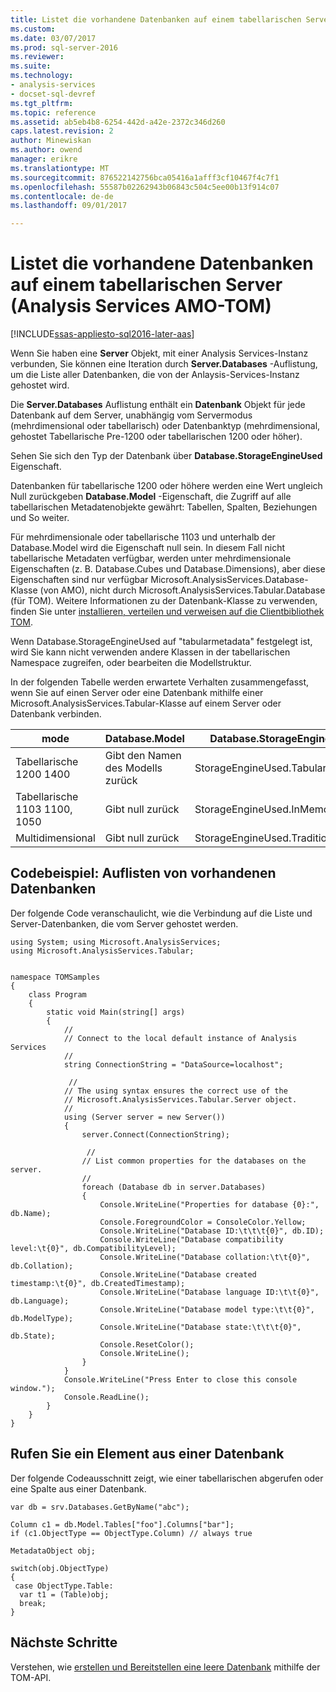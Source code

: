 ```yaml
---
title: Listet die vorhandene Datenbanken auf einem tabellarischen Server (Analysis Services AMO-TOM) | Microsoft Docs
ms.custom: 
ms.date: 03/07/2017
ms.prod: sql-server-2016
ms.reviewer: 
ms.suite: 
ms.technology:
- analysis-services
- docset-sql-devref
ms.tgt_pltfrm: 
ms.topic: reference
ms.assetid: ab5eb4b8-6254-442d-a42e-2372c346d260
caps.latest.revision: 2
author: Minewiskan
ms.author: owend
manager: erikre
ms.translationtype: MT
ms.sourcegitcommit: 876522142756bca05416a1afff3cf10467f4c7f1
ms.openlocfilehash: 55587b02262943b06843c504c5ee00b13f914c07
ms.contentlocale: de-de
ms.lasthandoff: 09/01/2017

---
```

# <a name="list-existing-databases-on-a-tabular-server-analysis-services-amo-tom"></a>Listet die vorhandene Datenbanken auf einem tabellarischen Server (Analysis Services AMO-TOM)

[!INCLUDE[ssas-appliesto-sql2016-later-aas](../../includes/ssas-appliesto-sql2016-later-aas.md)]

Wenn Sie haben eine **Server** Objekt, mit einer Analysis Services-Instanz verbunden, Sie können eine Iteration durch **Server.Databases** -Auflistung, um die Liste aller Datenbanken, die von der Anlaysis-Services-Instanz gehostet wird. 

Die **Server.Databases** Auflistung enthält ein **Datenbank** Objekt für jede Datenbank auf dem Server, unabhängig vom Servermodus (mehrdimensional oder tabellarisch) oder Datenbanktyp (mehrdimensional, gehostet Tabellarische Pre-1200 oder tabellarischen 1200 oder höher). 

Sehen Sie sich den Typ der Datenbank über **Database.StorageEngineUsed** Eigenschaft.  

Datenbanken für tabellarische 1200 oder höhere werden eine Wert ungleich Null zurückgeben **Database.Model** -Eigenschaft, die Zugriff auf alle tabellarischen Metadatenobjekte gewährt: Tabellen, Spalten, Beziehungen und So weiter.  

Für mehrdimensionale oder tabellarische 1103 und unterhalb der Database.Model wird die Eigenschaft null sein. In diesem Fall nicht tabellarische Metadaten verfügbar, werden unter mehrdimensionale Eigenschaften (z. B. Database.Cubes und Database.Dimensions), aber diese Eigenschaften sind nur verfügbar Microsoft.AnalysisServices.Database-Klasse (von AMO), nicht durch Microsoft.AnalysisServices.Tabular.Database (für TOM). Weitere Informationen zu der Datenbank-Klasse zu verwenden, finden Sie unter [installieren, verteilen und verweisen auf die Clientbibliothek TOM](../../analysis-services/tabular-model-programming-compatibility-level-1200/install-distribute-and-reference-the-tabular-object-model.md).

Wenn Database.StorageEngineUsed auf "tabularmetadata" festgelegt ist, wird Sie kann nicht verwenden andere Klassen in der tabellarischen Namespace zugreifen, oder bearbeiten die Modellstruktur. 

In der folgenden Tabelle werden erwartete Verhalten zusammengefasst, wenn Sie auf einen Server oder eine Datenbank mithilfe einer Microsoft.AnalysisServices.Tabular-Klasse auf einem Server oder Datenbank verbinden. 

mode | Database.Model | Database.StorageEngineUsed
-----|----------------|---------------------------
Tabellarische 1200 1400 | Gibt den Namen des Modells zurück| StorageEngineUsed.TabularMetadata 
Tabellarische 1103 1100, 1050 | Gibt null zurück | StorageEngineUsed.InMemory 
Multidimensional | Gibt null zurück | StorageEngineUsed.Traditional 

## <a name="code-example-list-existing-databases"></a>Codebeispiel: Auflisten von vorhandenen Datenbanken

Der folgende Code veranschaulicht, wie die Verbindung auf die Liste und Server-Datenbanken, die vom Server gehostet werden. 

```
using System; using Microsoft.AnalysisServices; 
using Microsoft.AnalysisServices.Tabular; 

 
namespace TOMSamples 
{ 
    class Program 
    { 
        static void Main(string[] args) 
        { 
            // 
            // Connect to the local default instance of Analysis Services 
            // 
            string ConnectionString = "DataSource=localhost"; 

             // 
            // The using syntax ensures the correct use of the 
            // Microsoft.AnalysisServices.Tabular.Server object. 
            // 
            using (Server server = new Server()) 
            { 
                server.Connect(ConnectionString); 

                 // 
                // List common properties for the databases on the server. 
                // 
                foreach (Database db in server.Databases) 
                { 
                    Console.WriteLine("Properties for database {0}:", db.Name); 
                    Console.ForegroundColor = ConsoleColor.Yellow; 
                    Console.WriteLine("Database ID:\t\t\t{0}", db.ID); 
                    Console.WriteLine("Database compatibility level:\t{0}", db.CompatibilityLevel); 
                    Console.WriteLine("Database collation:\t\t{0}", db.Collation); 
                    Console.WriteLine("Database created timestamp:\t{0}", db.CreatedTimestamp); 
                    Console.WriteLine("Database language ID:\t\t{0}", db.Language); 
                    Console.WriteLine("Database model type:\t\t{0}", db.ModelType); 
                    Console.WriteLine("Database state:\t\t\t{0}", db.State); 
                    Console.ResetColor(); 
                    Console.WriteLine(); 
                } 
            } 
            Console.WriteLine("Press Enter to close this console window."); 
            Console.ReadLine(); 
        } 
    } 
} 
```


## <a name="get-an-item-from-a-database"></a>Rufen Sie ein Element aus einer Datenbank 

Der folgende Codeausschnitt zeigt, wie einer tabellarischen abgerufen oder eine Spalte aus einer Datenbank. 


```
var db = srv.Databases.GetByName("abc"); 

Column c1 = db.Model.Tables["foo"].Columns["bar"]; 
if (c1.ObjectType == ObjectType.Column) // always true 

MetadataObject obj; 

switch(obj.ObjectType) 
{ 
 case ObjectType.Table: 
  var t1 = (Table)obj; 
  break; 
} 
```

## <a name="next-steps"></a>Nächste Schritte

Verstehen, wie [erstellen und Bereitstellen eine leere Datenbank](../../analysis-services/tabular-model-programming-compatibility-level-1200/create-and-deploy-an-empty-database-analysis-services-amo-tom.md) mithilfe der TOM-API.


